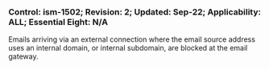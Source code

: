 ### Control: ism-1502; Revision: 2; Updated: Sep-22; Applicability: ALL; Essential Eight: N/A
<p>Emails arriving via an external connection where the email source address uses an internal domain, or internal subdomain, are blocked at the email gateway.</p>